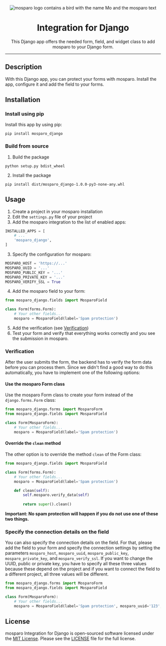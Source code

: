 &nbsp;
<p align="center">
    <img src="https://github.com/mosparo/mosparo/blob/master/assets/images/mosparo-logo.svg?raw=true" alt="mosparo logo contains a bird with the name Mo and the mosparo text"/>
</p>

<h1 align="center">
    Integration for Django
</h1>
<p align="center">
    This Django app offers the needed form, field, and widget class to add mosparo to your Django form.
</p>

-----

## Description
With this Django app, you can protect your forms with mosparo. Install the app, configure it and add the field to your forms.

## Installation

### Install using pip

Install this app by using pip:

```commandline
pip install mosparo_django
```

### Build from source

1. Build the package
```commandline
python setup.py bdist_wheel 
```
2. Install the package
```commandline
pip install dist/mosparo_django-1.0.0-py3-none-any.whl
```

## Usage
1. Create a project in your mosparo installation
2. Edit the `settings.py` file of your project
2. Add the mosparo integration to the list of enabled apps:
```python
INSTALLED_APPS = [
    # ...
    'mosparo_django',
]
```
3. Specify the configuration for mosparo:
```python
MOSPARO_HOST = 'https://...'
MOSPARO_UUID = '...'
MOSPARO_PUBLIC_KEY = '...'
MOSPARO_PRIVATE_KEY = '...'
MOSPARO_VERIFY_SSL = True
```
4. Add the mosparo field to your form:
```python
from mosparo_django.fields import MosparoField

class Form(forms.Form):
    # Your other fields...
    mosparo = MosparoField(label='Spam protection')
```
5. Add the verification (see [Verification](#verification))
6. Test your form and verify that everything works correctly and you see the submission in mosparo.

### Verification

After the user submits the form, the backend has to verify the form data before you can process them. Since we didn't find a good way to do this automatically, you have to implement one of the following options:

#### Use the mosparo Form class

Use the mosparo Form class to create your form instead of the `django.forms.Form` class:

```python
from mosparo_django.forms import MosparoForm
from mosparo_django.fields import MosparoField

class Form(MosparoForm):
    # Your other fields...
    mosparo = MosparoField(label='Spam protection')
```

#### Override the `clean` method

The other option is to override the method `clean` of the Form class:

```python
from mosparo_django.fields import MosparoField

class Form(forms.Form):
    # Your other fields...
    mosparo = MosparoField(label='Spam protection')

    def clean(self):
        self.mosparo.verify_data(self)
    
        return super().clean()
```

**Important: No spam protection will happen if you do not use one of these two things.**

### Specify the connection details on the field

You can also specify the connection details on the field. For that, please add the field to your form and specify the connection settings by setting the parameters `mosparo_host`, `mosparo_uuid`, `mosparo_public_key`, `mosparo_private_key`, and `mosparo_verify_ssl`. If you want to change the UUID, public or private key, you have to specify all these three values because these depend on the project and if you want to connect the field to a different project, all three values will be different.

```python
from mosparo_django.forms import MosparoForm
from mosparo_django.fields import MosparoField

class Form(MosparoForm):
    # Your other fields...
    mosparo = MosparoField(label='Spam protection', mosparo_uuid='123', mosparo_public_key='test_key', mosparo_private_key = 'private_key')
```

## License

mosparo Integration for Django is open-sourced software licensed under the [MIT License](https://opensource.org/licenses/MIT).
Please see the [LICENSE](LICENSE) file for the full license.